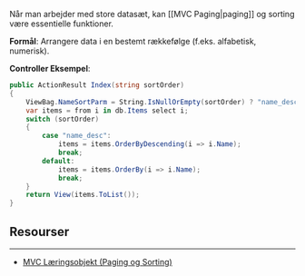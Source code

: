 Når man arbejder med store datasæt, kan [[MVC Paging|paging]] og sorting være essentielle funktioner.

**Formål**: Arrangere data i en bestemt rækkefølge (f.eks. alfabetisk, numerisk).

**Controller Eksempel**:
```csharp
public ActionResult Index(string sortOrder)
{
    ViewBag.NameSortParm = String.IsNullOrEmpty(sortOrder) ? "name_desc" : "";
    var items = from i in db.Items select i;
    switch (sortOrder)
    {
        case "name_desc":
            items = items.OrderByDescending(i => i.Name);
            break;
        default:
            items = items.OrderBy(i => i.Name);
            break;
    }
    return View(items.ToList());
}
```

## Resourser
---
- [MVC Læringsobjekt (Paging og Sorting)](https://scorm.itslearning.com/data/3289/C20150/ims_import_31/scormcontent/index.html#/lessons/K6U2oV-9AY4HHEVcvluwKsn_gwPwaZtL)